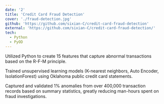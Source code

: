 ```yaml
---
date: '2'
title: 'Credit Card Fraud Detection'
cover: './fraud-detection.jpg'
github: 'https://github.com/sixian-C/credit-card-fraud-detection'
external: 'https://github.com/sixian-C/credit-card-fraud-detection/'
tech:
  - Python
  - PyOD
---
```


Utilized Python to create 15 features that capture abnormal transactions based on the R-F-M principle.

Trained unsupervised learning models (K-nearest neighbors, Auto Encoder, IsolationForest) using Oklahoma public credit card statements.

Captured and validated 1% anomalies from over 400,000 transaction records based on summary statistics, greatly reducing man-hours spent on fraud investigations.
